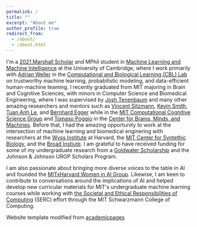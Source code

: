 ```yaml
---
permalink: /
title: ""
excerpt: "About me"
author_profile: true
redirect_from: 
  - /about/
  - /about.html
---
```


I'm a [2021 Marshall Scholar](https://www.marshallscholarship.org/) and MPhil student in [Machine Learning and Machine Intelligence](https://www.postgraduate.study.cam.ac.uk/courses/directory/egegmpmsl) at the University of Cambridge, where I work primarily with [Adrian Weller](http://mlg.eng.cam.ac.uk/adrian/) in the [Computational and Biological Learning (CBL) Lab](http://learning.eng.cam.ac.uk/Public/) on trustworthy machine learning, probabilistic modeling, and data-efficient human-machine teaming. I recently graduated from MIT majoring in Brain and Cognitive Sciences, with minors in Computer Science and Biomedical Engineering, where I was supervised by [Josh Tenenbaum](http://web.mit.edu/cocosci/josh.html) and many other amazing researchers and mentors such as [Vincent Sitzmann](https://www.vincentsitzmann.com/), [Kevin Smith](http://www.mit.edu/~k2smith/), [Tuan Anh Le](https://www.tuananhle.co.uk/), and [Bernhard Egger](https://eggerbernhard.ch/) while in the [MIT Computational Cognitive Science Group](https://cocosci.mit.edu/) and [Tomaso Poggio](https://mcgovern.mit.edu/profile/tomaso-poggio/) in the [Center for Brains, Minds, and Machines](https://cbmm.mit.edu/). Before that, I had the amazing opportunity to work at the intersection of machine learning and biomedical enginering with researchers at the [Wyss Institute](https://wyss.harvard.edu/) at Harvard, the [MIT Center for Syntethic Biology](http://synbio.mit.edu/), and the [Broad Instiute](https://www.broadinstitute.org/). I am grateful to have received funding for some of my undergraduate research from a [Goldwater Scholarship](https://goldwaterscholarship.gov/) and the Johnson & Johnson UROP Scholars Program. 

I am also passionate about bringing more diverse voices to the table in AI and founded the [MITxHarvard Women in AI Group](https://mitharvardwai.github.io/). Likewise, I am keen to contribute to conversations around the implications of AI and helped develop new curricular materials for MIT's undergraduate machine learning courses while working with [the Societal and Ethical Responsibilities of Computing](https://computing.mit.edu/cross-cutting/social-and-ethical-responsibilities-of-computing/) (SERC) effort through the MIT Schwarzmann College of Computing.


Website template modified from [academicpages](https://github.com/academicpages/academicpages.github.io)
